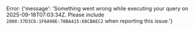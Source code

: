 Error: {'message': 'Something went wrong while executing your query on 2025-09-18T07:03:34Z. Please include `2808:37D3C6:1F6A98E:70BA415:68CBAEC2` when reporting this issue.'}
